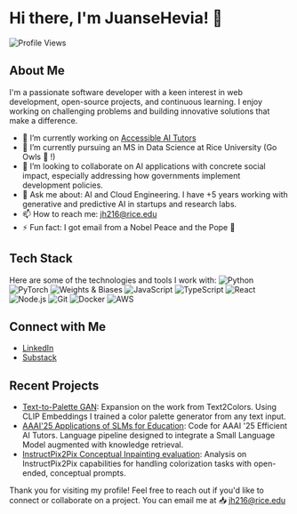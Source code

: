 # Hi there, I'm JuanseHevia! 👋

![Profile Views](https://komarev.com/ghpvc/?username=JuanseHevia&color=blue)

## About Me

I'm a passionate software developer with a keen interest in web development, open-source projects, and continuous learning. I enjoy working on challenging problems and building innovative solutions that make a difference.

- 🔭 I’m currently working on [Accessible AI Tutors](https://github.com/JuanseHevia/accessible-ai-tutors)
- 🌱 I’m currently pursuing an MS in Data Science at Rice University (Go Owls 🦉 !)
- 👯 I’m looking to collaborate on AI applications with concrete social impact, especially addressing how governments implement development policies.
- 💬 Ask me about: AI and Cloud Engineering. I have +5 years working with generative and predictive AI in startups and research labs.
- 📫 How to reach me: jh216@rice.edu
- ⚡ Fun fact: I got email from a Nobel Peace and the Pope 🤯

## Tech Stack

Here are some of the technologies and tools I work with:
![Python](https://img.shields.io/badge/-Python-333333?style=flat&logo=python)
![PyTorch](https://img.shields.io/badge/-PyTorch-333333?style=flat&logo=PyTorch)
![Weights & Biases](https://img.shields.io/badge/-Weights%20&%20Biases-333333?style=flat&logo=WeightsAndBiases)
![JavaScript](https://img.shields.io/badge/-JavaScript-333333?style=flat&logo=javascript)
![TypeScript](https://img.shields.io/badge/-TypeScript-333333?style=flat&logo=typescript)
![React](https://img.shields.io/badge/-React-333333?style=flat&logo=react)
![Node.js](https://img.shields.io/badge/-Node.js-333333?style=flat&logo=node.js)
![Git](https://img.shields.io/badge/-Git-333333?style=flat&logo=git)
![Docker](https://img.shields.io/badge/-Docker-333333?style=flat&logo=docker)
![AWS](https://img.shields.io/badge/-AWS-333333?style=flat&logo=amazon-aws)

## Connect with Me

- [LinkedIn](https://www.linkedin.com/in/juanse-hevia)
- [Substack](https://substack.com/@juanhevia)


## Recent Projects

- [Text-to-Palette GAN](https://github.com/JuanseHevia/ConceptGuidedColorization): Expansion on the work from Text2Colors. Using CLIP Embeddings I trained a color palette generator from any text input.
- [AAAI'25 Applications of SLMs for Education](https://github.com/JuanseHevia/quantized-education-v2): Code for AAAI '25 Efficient AI Tutors. Language pipeline designed to integrate a Small Language Model augmented with knowledge retrieval.
- [InstructPix2Pix Conceptual Inpainting evaluation](https://github.com/JuanseHevia/ELEC542-InstructP2P): Analysis on InstructPix2Pix capabilities for handling colorization tasks with open-ended, conceptual prompts.


<!-- BLOG-POST-LIST:START -->
<!-- BLOG-POST-LIST:END -->

Thank you for visiting my profile! Feel free to reach out if you'd like to connect or collaborate on a project.
You can email me at 📥 jh216@rice.edu

